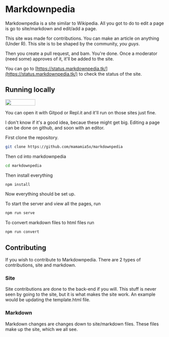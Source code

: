 # Markdownpedia
Markdownpedia is a site similar to Wikipedia. All you got to do to edit a page is go to site/markdown and edit/add a page.

This site was made for contributions. You can make an article on anything (Under R). This site is to be shaped by the community, *you guys*. 

Then you create a pull request, and bam. You're done. Once a moderator (need some) approves of it, it'll be added to the site.

You can go to [https://status.markdownpedia.tk/](https://status.markdownpedia.tk/) to check the status of the site.

## Running locally
[<img src="https://gitpod.io/button/open-in-gitpod.svg" width="95" height="20" 
/>](https://gitpod.io/from-referrer/)

You can open it with Gitpod or Repl.it and it'll run on those sites just fine.

I don't know if it's a good idea, becaue these might get big. Editing a page can be done on github, and soon with an editor.

First clone the repository.
```sh
git clone https://github.com/mamamia5x/markdownpedia
```
Then cd into markdownpedia
```sh
cd markdownpedia
```
Then install everything
```sh
npm install
```
Now everything should be set up.

To start the server and view all the pages, run 
```sh
npm run serve
```
To convert markdown files to html files run
```sh
npm run convert
```

## Contributing
If you wish to contribute to Markdownpedia. There are 2 types of contributions, site and markdown.

### Site
Site contributions are done to the back-end if you will. This stuff is never seen by going to the site, but it is what makes the site work. An example would be updating the template.html file.

### Markdown
Markdown changes are changes down to site/markdown files. These files make up the site, which we all see. 
